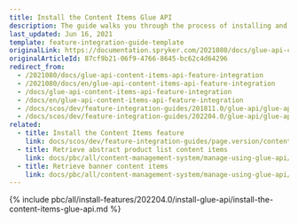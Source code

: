 ```yaml
---
title: Install the Content Items Glue API
description: The guide walks you through the process of installing and configuring the Content Items feature in the project.
last_updated: Jun 16, 2021
template: feature-integration-guide-template
originalLink: https://documentation.spryker.com/2021080/docs/glue-api-content-items-api-feature-integration
originalArticleId: 87cf9b21-06f9-4766-8645-bc62c4d64296
redirect_from:
  - /2021080/docs/glue-api-content-items-api-feature-integration
  - /2021080/docs/en/glue-api-content-items-api-feature-integration
  - /docs/glue-api-content-items-api-feature-integration
  - /docs/en/glue-api-content-items-api-feature-integration
  - /docs/scos/dev/feature-integration-guides/201811.0/glue-api/glue-api-content-items-feature-integration.html
  - /docs/scos/dev/feature-integration-guides/202204.0/glue-api/glue-api-content-items-feature-integration.html  
related:
  - title: Install the Content Items feature
    link: docs/scos/dev/feature-integration-guides/page.version/content-items-feature-integration.html
  - title: Retrieve abstract product list content items
    link: docs/pbc/all/content-management-system/manage-using-glue-api/retrieve-abstract-product-list-content-items.html
  - title: Retrieve banner content items
    link: docs/pbc/all/content-management-system/manage-using-glue-api/retrieve-banner-content-items.html
---
```


{% include pbc/all/install-features/202204.0/install-glue-api/install-the-content-items-glue-api.md %} <!-- To edit, see /_includes/pbc/all/install-features/202204.0/install-glue-api/install-the-content-items-glue-api.md -->
